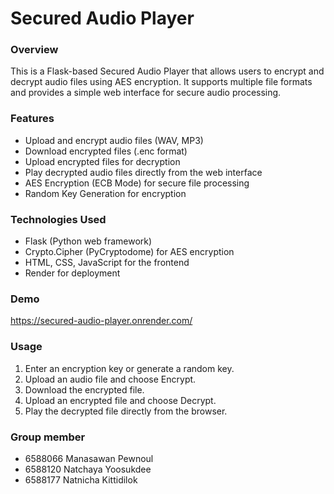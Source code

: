 # Secured Audio Player

### Overview

This is a Flask-based Secured Audio Player that allows users to encrypt and decrypt audio files using AES encryption. It supports multiple file formats and provides a simple web interface for secure audio processing.

### Features
- Upload and encrypt audio files (WAV, MP3)
- Download encrypted files (.enc format)
- Upload encrypted files for decryption
- Play decrypted audio files directly from the web interface
- AES Encryption (ECB Mode) for secure file processing
- Random Key Generation for encryption

### Technologies Used
- Flask (Python web framework)
- Crypto.Cipher (PyCryptodome) for AES encryption
- HTML, CSS, JavaScript for the frontend
- Render for deployment

### Demo
https://secured-audio-player.onrender.com/

### Usage
1. Enter an encryption key or generate a random key.
2. Upload an audio file and choose Encrypt.
3. Download the encrypted file.
4. Upload an encrypted file and choose Decrypt.
5. Play the decrypted file directly from the browser.

### Group member
- 6588066 Manasawan Pewnoul
- 6588120 Natchaya Yoosukdee
- 6588177 Natnicha Kittidilok
